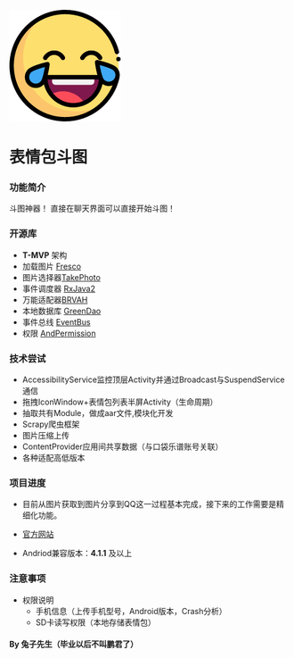 ![image](https://github.com/FortuneDream/PocketExpression/blob/master/readme_logo.png)

# 表情包斗图

### 功能简介
斗图神器！
直接在聊天界面可以直接开始斗图！

### 开源库
* **T-MVP** 架构
* 加载图片 [Fresco](https://github.com/facebook/fresco)
* 图片选择器[TakePhoto](https://github.com/crazycodeboy/TakePhoto)
* 事件调度器 [RxJava2](https://github.com/ReactiveX/RxJava)
* 万能适配器[BRVAH](https://github.com/CymChad/BaseRecyclerViewAdapterHelper)
* 本地数据库 [GreenDao](https://github.com/greenrobot/greenDAO)
* 事件总线 [EventBus](https://github.com/greenrobot/EventBus)
* 权限 [AndPermission](https://github.com/yanzhenjie/AndPermission)

### 技术尝试
* AccessibilityService监控顶层Activity并通过Broadcast与SuspendService通信
* 拖拽IconWindow+表情包列表半屏Activity（生命周期）
* 抽取共有Module，做成aar文件,模块化开发
* Scrapy爬虫框架
* 图片压缩上传
* ContentProvider应用间共享数据（与口袋乐谱账号关联）
* 各种适配高低版本

### 项目进度

* 目前从图片获取到图片分享到QQ这一过程基本完成，接下来的工作需要是精细化功能。

* [官方网站](http://http://pocketexpression.bmob.site/)

* Andriod兼容版本：**4.1.1** 及以上

### 注意事项

* 权限说明
    * 手机信息（上传手机型号，Android版本，Crash分析）   
    * SD卡读写权限（本地存储表情包）

#### By 兔子先生（毕业以后不叫鹏君了）